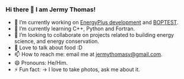 ### Hi there 👋 I am Jermy Thomas!


- 🔭 I’m currently working on [EnergyPlus development](https://github.com/NREL/EnergyPlus) and [BOPTEST](https://github.com/ibpsa/project1-boptest).
- 🌱 I’m currently learning C++, Python and Fortran. 
- 👯 I’m looking to collaborate on projects related to building energy science, and energy conservation.
- 💬 Love to talk about food :D  
- 📫 How to reach me: email me at jermythomasv@gmail.com. 
- 😄 Pronouns: He/Him. 
- ⚡ Fun fact: -> I love to take photos, ask me about it. 
